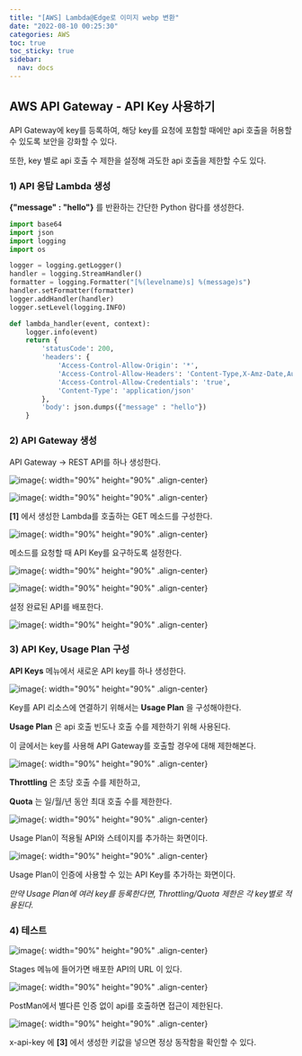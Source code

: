 ```yaml
---
title: "[AWS] Lambda@Edge로 이미지 webp 변환"
date: "2022-08-10 00:25:30"
categories: AWS
toc: true
toc_sticky: true
sidebar:
  nav: docs
---
```


## AWS API Gateway - API Key 사용하기

API Gateway에 key를 등록하여, 해당 key를 요청에 포함할 때에만 api 호출을 허용할 수 있도록 보안을 강화할 수 있다.

또한, key 별로 api 호출 수 제한을 설정해 과도한 api 호출을 제한할 수도 있다.

### 1) API 응답 Lambda 생성

**{"message" : "hello"}** 를 반환하는 간단한 Python 람다를 생성한다.

```python
import base64
import json
import logging
import os

logger = logging.getLogger()
handler = logging.StreamHandler()
formatter = logging.Formatter("[%(levelname)s] %(message)s")
handler.setFormatter(formatter)
logger.addHandler(handler)
logger.setLevel(logging.INFO)

def lambda_handler(event, context):
    logger.info(event)
    return {
        'statusCode': 200,
        'headers': {
            'Access-Control-Allow-Origin': '*',
            'Access-Control-Allow-Headers': 'Content-Type,X-Amz-Date,Authorization,X-Api-Key,X-Amz-Security-Token',
            'Access-Control-Allow-Credentials': 'true',
            'Content-Type': 'application/json'
        },
        'body': json.dumps({"message" : "hello"})
    }
```

### 2) API Gateway 생성

API Gateway -> REST API를 하나 생성한다.

![image](https://user-images.githubusercontent.com/60495897/208563476-12872433-c925-41ce-99a7-ed395577a5bf.png){: width="90%" height="90%" .align-center}

![image](https://user-images.githubusercontent.com/60495897/208563577-3e315b96-0310-44ae-9585-42d27dcba26f.png){: width="90%" height="90%" .align-center}

**[1]** 에서 생성한 Lambda를 호출하는 GET 메소드를 구성한다.

![image](https://user-images.githubusercontent.com/60495897/208564824-56528912-525b-4679-8923-13cc13eb58d0.png){: width="90%" height="90%" .align-center}

메소드를 요청할 때 API Key를 요구하도록 설정한다.

![image](https://user-images.githubusercontent.com/60495897/208565415-fe57e314-7ee8-4134-9357-3884b446d15f.png){: width="90%" height="90%" .align-center}

![image](https://user-images.githubusercontent.com/60495897/208565544-159211fa-682b-427a-a96a-0ee7f715fd09.png){: width="90%" height="90%" .align-center}

설정 완료된 API를 배포한다.

![image](https://user-images.githubusercontent.com/60495897/208564941-6192fb39-b6c9-4836-a745-56da2d883fee.png){: width="90%" height="90%" .align-center}

### 3) API Key, Usage Plan 구성

**API Keys** 메뉴에서 새로운 API key를 하나 생성한다.

![image](https://user-images.githubusercontent.com/60495897/208563903-6e5e8c8e-a4e6-4d82-8084-13a3c3c5cce1.png){: width="90%" height="90%" .align-center}

Key를 API 리소스에 연결하기 위해서는 **Usage Plan** 을 구성해야한다.

**Usage Plan** 은 api 호출 빈도나 호출 수를 제한하기 위해 사용된다.

이 글에서는 key를 사용해 API Gateway를 호출할 경우에 대해 제한해본다.

![image](https://user-images.githubusercontent.com/60495897/208564243-f7a60e75-88a8-4529-a809-44b655209bc3.png){: width="90%" height="90%" .align-center}

**Throttling** 은 초당 호출 수를 제한하고,

**Quota** 는 일/월/년 동안 최대 호출 수를 제한한다.

![image](https://user-images.githubusercontent.com/60495897/208565096-206c1850-3470-4b45-a4a5-291cf52e3581.png){: width="90%" height="90%" .align-center}

Usage Plan이 적용될 API와 스테이지를 추가하는 화면이다.

![image](https://user-images.githubusercontent.com/60495897/208565234-0a369a53-c636-4616-b5fe-953e9ab00d31.png){: width="90%" height="90%" .align-center}

Usage Plan이 인증에 사용할 수 있는 API Key를 추가하는 화면이다.

_만약 Usage Plan에 여러 key를 등록한다면, Throttling/Quota 제한은 각 key별로 적용된다._

### 4) 테스트

![image](https://user-images.githubusercontent.com/60495897/208581107-4bed5910-51d1-4c91-83ad-e7497d9c42b7.png){: width="90%" height="90%" .align-center}

Stages 메뉴에 들어가면 배포한 API의 URL 이 있다.

![image](https://user-images.githubusercontent.com/60495897/208581276-7b940608-ae8d-4714-bd0f-2664e5837d86.png){: width="90%" height="90%" .align-center}

PostMan에서 별다른 인증 없이 api를 호출하면 접근이 제한된다.

![image](https://user-images.githubusercontent.com/60495897/208581372-e0dd1aa0-a2a2-4054-9c18-9befca8ba69d.png){: width="90%" height="90%" .align-center}

x-api-key 에 **[3]** 에서 생성한 키값을 넣으면 정상 동작함을 확인할 수 있다.
